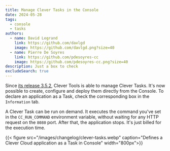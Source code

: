 ```yaml
---
title: Manage Clever Tasks in the Console
date: 2024-05-28
tags:
  - console
  - tasks
authors:
  - name: David Legrand
    link: https://github.com/davlgd
    image: https://github.com/davlgd.png?size=40
  - name: Pierre De Soyres
    link: https://github.com/pdesoyres-cc
    image: https://github.com/pdesoyres-cc.png?size=40
description: Just a box to check
excludeSearch: true
---
```


Since [its release 3.5.2](/changelog/2024-04-11-clever-tools-3.5.2/), Clever Tools is able to manage Clever Tasks. It's now possible to create, configure and deploy them directly from the Console. To declare an application as a Task, check the corresponding box in the `Information` tab.

A Clever Task can be run on demand. It executes the command you've set in the `CC_RUN_COMMAND` environment variable, without waiting for any HTTP request on the `8080` port. After that, the application stops. It's just billed for the execution time.

{{< figure src="/images/changelog/clever-tasks.webp" caption="Defines a Clever Cloud application as a Task in Console" width="800px">}}
